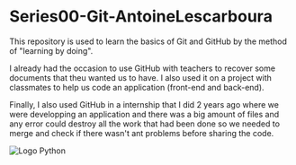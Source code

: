 # Series00-Git-AntoineLescarboura
This repository is used to learn the basics of Git and GitHub by the method of "learning by doing".

I already had the occasion to use GitHub with teachers to recover some documents that theu wanted us to have. I also used it on a project with classmates to help us code an application (front-end and back-end).

Finally, I also used GitHub in a internship that I did 2 years ago where we were developping an application and there was a big amount of files and any error could destroy all the work that had been done so we needed to merge and check if there wasn't ant problems before sharing the code.


![Logo Python](https://i0.wp.com/cafecremesport.com/wp-content/uploads/2021/10/Bron-Wade.jpg?resize=1024%2C902&ssl=1)